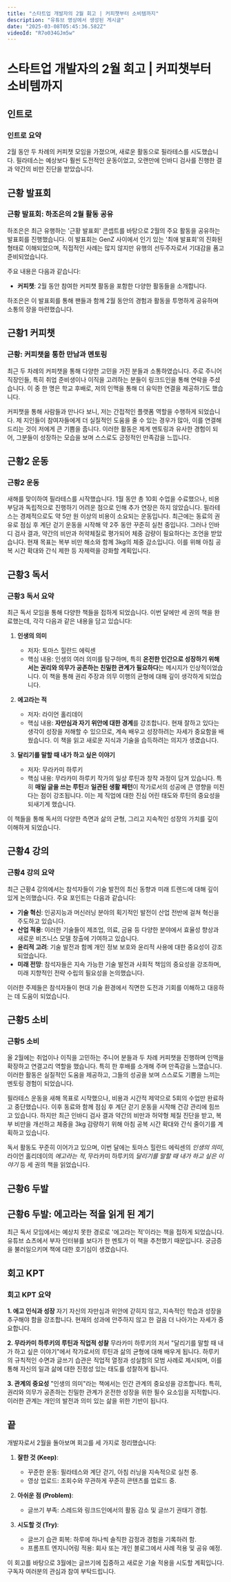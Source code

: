 ```yaml
---
title: "스타트업 개발자의 2월 회고 | 커피챗부터 소비템까지"
description: "유튜브 영상에서 생성된 게시글"
date: "2025-03-08T05:45:36.582Z"
videoId: "R7o034GJm5w"
---
```


# 스타트업 개발자의 2월 회고 | 커피챗부터 소비템까지

## 인트로

### 인트로 요약

2월 동안 두 차례의 커피챗 모임을 가졌으며, 새로운 활동으로 필라테스를 시도했습니다. 필라테스는 예상보다 훨씬 도전적인 운동이었고, 오랜만에 인바디 검사를 진행한 결과 약간의 비만 진단을 받았습니다.

## 근황 발표회

### 근황 발표회: 하조은의 2월 활동 공유

하조은은 최근 유행하는 '근황 발표회' 콘셉트를 바탕으로 2월의 주요 활동을 공유하는 발표회를 진행했습니다. 이 발표회는 GenZ 사이에서 인기 있는 '최애 발표회'의 진화된 형태로 이해되었으며, 직접적인 사례는 많지 않지만 유행의 선두주자로서 기대감을 품고 준비되었습니다. 

주요 내용은 다음과 같습니다:

- **커피챗**: 2월 동안 참여한 커피챗 활동을 포함한 다양한 활동들을 소개합니다.

하조은은 이 발표회를 통해 팬들과 함께 2월 동안의 경험과 활동을 투명하게 공유하며 소통의 장을 마련했습니다.

## 근황1 커피챗

### 근황: 커피챗을 통한 만남과 멘토링

최근 두 차례의 커피챗을 통해 다양한 고민을 가진 분들과 소통하였습니다. 주로 주니어 직장인들, 특히 취업 준비생이나 이직을 고려하는 분들이 링크드인을 통해 연락을 주셨습니다. 이 중 한 명은 학교 후배로, 저의 인맥을 통해 더 유익한 연결을 제공하기도 했습니다. 

커피챗을 통해 사람들과 만나다 보니, 저는 간접적인 플랫폼 역할을 수행하게 되었습니다. 제 지인들이 참여자들에게 더 실질적인 도움을 줄 수 있는 경우가 많아, 이를 연결해드리는 것이 저에게 큰 기쁨을 줍니다. 이러한 활동은 제게 멘토링과 유사한 경험이 되어, 그분들이 성장하는 모습을 보며 스스로도 긍정적인 만족감을 느낍니다.

## 근황2 운동

### 근황2 운동

새해를 맞이하여 필라테스를 시작했습니다. 1월 동안 총 10회 수업을 수료했으나, 비용 부담과 독립적으로 진행하기 어려운 점으로 인해 추가 연장은 하지 않았습니다. 필라테스는 경제적으로도 약 5만 원 이상의 비용이 소요되는 운동입니다. 최근에는 동료의 권유로 점심 후 계단 걷기 운동을 시작해 약 2주 동안 꾸준히 실천 중입니다. 그러나 인바디 검사 결과, 약간의 비만과 허약체질로 평가되어 체중 감량이 필요하다는 조언을 받았습니다. 현재 목표는 복부 비만 해소와 함께 3kg의 체중 감소입니다. 이를 위해 아침 공복 시간 확대와 간식 제한 등 자제력을 강화할 계획입니다.

## 근황3 독서

### 근황3 독서 요약

최근 독서 모임을 통해 다양한 책들을 접하게 되었습니다. 이번 달에만 세 권의 책을 완료했는데, 각각 다음과 같은 내용을 담고 있습니다:

1. **인생의 의미**  
   - 저자: 토마스 힐란드 에릭센  
   - 핵심 내용: 인생의 여러 의미를 탐구하며, 특히 **온전한 인간으로 성장하기 위해서는 권리와 의무가 공존하는 친밀한 관계가 필요하다**는 메시지가 인상적이었습니다. 이 책을 통해 권리 주장과 의무 이행의 균형에 대해 깊이 생각하게 되었습니다.

2. **에고라는 적**  
   - 저자: 라이언 홀리데이  
   - 핵심 내용: **자만심과 자기 위안에 대한 경계**를 강조합니다. 현재 잘하고 있다는 생각이 성장을 저해할 수 있으므로, 계속 배우고 성장하려는 자세가 중요함을 배웠습니다. 이 책을 읽고 새로운 지식과 기술을 습득하려는 의지가 생겼습니다.

3. **달리기를 말할 때 내가 하고 싶은 이야기**  
   - 저자: 무라카미 하루키  
   - 핵심 내용: 무라카미 하루키 작가의 일상 루틴과 창작 과정이 담겨 있습니다. 특히 **매일 글을 쓰는 루틴**과 **일관된 생활 패턴**이 작가로서의 성공에 큰 영향을 미친다는 점이 강조됩니다. 이는 제 직업에 대한 진심 어린 태도와 루틴의 중요성을 되새기게 했습니다.

이 책들을 통해 독서의 다양한 측면과 삶의 균형, 그리고 지속적인 성장의 가치를 깊이 이해하게 되었습니다.

## 근황4 강의

### 근황4 강의 요약

최근 근황4 강의에서는 참석자들이 기술 발전의 최신 동향과 미래 트렌드에 대해 깊이 있게 논의했습니다. 주요 포인트는 다음과 같습니다:

- **기술 혁신**: 인공지능과 머신러닝 분야의 획기적인 발전이 산업 전반에 걸쳐 혁신을 주도하고 있습니다.
- **산업 적용**: 이러한 기술들이 제조업, 의료, 금융 등 다양한 분야에서 효율성 향상과 새로운 비즈니스 모델 창출에 기여하고 있습니다.
- **윤리적 고려**: 기술 발전과 함께 개인 정보 보호와 윤리적 사용에 대한 중요성이 강조되었습니다.
- **미래 전망**: 참석자들은 지속 가능한 기술 발전과 사회적 책임의 중요성을 강조하며, 미래 지향적인 전략 수립의 필요성을 논의했습니다.

이러한 주제들은 참석자들이 현대 기술 환경에서 직면한 도전과 기회를 이해하고 대응하는 데 도움이 되었습니다.

## 근황5 소비

### 근황5 소비

올 2월에는 취업이나 이직을 고민하는 주니어 분들과 두 차례 커피챗을 진행하며 인맥을 확장하고 연결고리 역할을 했습니다. 특히 한 후배를 소개해 주며 만족감을 느꼈습니다. 이러한 활동은 실질적인 도움을 제공하고, 그들의 성공을 보며 스스로도 기쁨을 느끼는 멘토링 경험이 되었습니다.

필라테스 운동을 새해 목표로 시작했으나, 비용과 시간적 제약으로 5회의 수업만 완료하고 중단했습니다. 이후 동료와 함께 점심 후 계단 걷기 운동을 시작해 건강 관리에 힘쓰고 있습니다. 하지만 최근 인바디 검사 결과 약간의 비만과 허약형 체질 진단을 받고, 복부 비만을 개선하고 체중을 3kg 감량하기 위해 아침 공복 시간 확대와 간식 줄이기를 계획하고 있습니다.

독서 활동도 꾸준히 이어가고 있으며, 이번 달에는 토마스 힐란드 에릭센의 *인생의 의미*, 라이언 홀리데이의 *에고라는 적*, 무라카미 하루키의 *달리기를 말할 때 내가 하고 싶은 이야기* 등 세 권의 책을 읽었습니다.

## 근황6 두발

## 근황6 두발: 에고라는 적을 읽게 된 계기

최근 독서 모임에서는 예상치 못한 경로로 '에고라는 적'이라는 책을 접하게 되었습니다. 유튜브 쇼츠에서 부자 인터뷰를 보다가 한 멘토가 이 책을 추천했기 때문입니다. 궁금증을 불러일으키며 책에 대한 호기심이 생겼습니다.

## 회고 KPT

### 회고 KPT 요약

**1. 에고 인식과 성장**
자기 자신의 자만심과 위안에 갇히지 않고, 지속적인 학습과 성장을 추구해야 함을 강조합니다. 현재의 성과에 안주하지 않고 한 걸음 더 나아가는 자세가 중요합니다.

**2. 무라카미 하루키의 루틴과 직업적 성찰**
무라카미 하루키의 저서 "달리기를 말할 때 내가 하고 싶은 이야기"에서 작가로서의 루틴과 삶의 균형에 대해 배우게 됩니다. 하루키의 규칙적인 수면과 글쓰기 습관은 직업적 열정과 성실함의 모범 사례로 제시되며, 이를 통해 자신의 일과 삶에 대한 진정성 있는 태도를 성찰하게 됩니다.

**3. 관계의 중요성**
"인생의 의미"라는 책에서는 인간 관계의 중요성을 강조합니다. 특히, 권리와 의무가 공존하는 친밀한 관계가 온전한 성장을 위한 필수 요소임을 지적합니다. 이러한 관계는 개인의 발전과 의미 있는 삶을 위한 기반이 됩니다.

## 끝

개발자로서 2월을 돌아보며 회고를 세 가지로 정리했습니다:

1. **잘한 것 (Keep)**:
   - 꾸준한 운동: 필라테스와 계단 걷기, 아침 러닝을 지속적으로 실천 중.
   - 영상 업로드: 조회수와 무관하게 꾸준히 콘텐츠를 업로드 중.

2. **아쉬운 점 (Problem)**:
   - 글쓰기 부족: 스레드와 링크드인에서의 활동 감소 및 글쓰기 권태기 경험.

3. **시도할 것 (Try)**:
   - 글쓰기 습관 회복: 하루에 하나씩 솔직한 감정과 경험을 기록하려 함.
   - 프롬프트 엔지니어링 적용: 회사 또는 개인 블로그에서 사례 적용 및 공유 예정.

이 회고를 바탕으로 3월에는 글쓰기에 집중하고 새로운 기술 적용을 시도할 계획입니다. 구독자 여러분의 관심과 참여 부탁드립니다.


